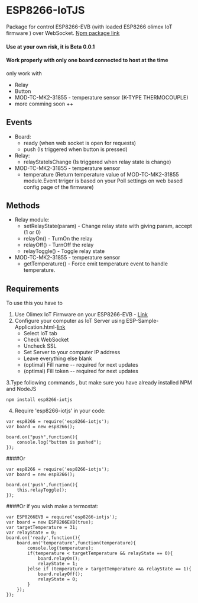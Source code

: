 # ESP8266-IoTJS
Package for control ESP8266-EVB (with loaded ESP8266 olimex IoT firmware ) over WebSocket.
[Npm package link](https://www.npmjs.com/package/esp8266-iotjs)


#### Use at your own risk, it is Beta 0.0.1
#### Work properly with only one board connected to host at the time
only work with 
* Relay
* Button
* MOD-TC-MK2-31855 - temperature sensor (K-TYPE THERMOCOUPLE)
* more comming soon ++

 ## Events
 * Board:
     * ready (when web socket is open for requests)
     * push (Is triggered when button is pressed)
 * Relay:
     * relayStateIsChange (Is triggered when relay state is change)
 * MOD-TC-MK2-31855 - temperature sensor
     * temperature (Return temperature value of MOD-TC-MK2-31855 module.Event trriger is based on your Poll settings on web based config page of the firmware)


 ## Methods
 * Relay module:
     * setRelayState(param) - Change relay state with giving param, accept (1 or 0)
     * relayOn() - TurnOn the relay
     * relayOff() - TurnOff the relay
     * relayToggle() - Toggle relay state
 * MOD-TC-MK2-31855 - temperature sensor
     * getTemperature() - Force emit temperature event to handle temperature.


 ## Requirements

To use this you have to

1. Use Olimex IoT Firmware on your ESP8266-EVB - [Link](https://github.com/OLIMEX/ESP8266/tree/master/IoT%20Firmware)
2. Configure your computer as IoT Server using ESP-Sample-Application.html-[link](https://github.com/OLIMEX/ESP8266/tree/master/IoT%20Firmware/document)
	* Select IoT tab
	* Check WebSocket
	* Uncheck SSL
	* Set Server to your computer IP address
	* Leave everything else blank
	* (optimal) Fill name -- required for next updates 
	* (optimal) Fill token -- required for next updates  

3.Type following commands , but make sure you have already installed NPM and NodeJS
```
npm install esp8266-iotjs

```

4. Require 'esp8266-iotjs' in your code:
```
var esp8266 = require('esp8266-iotjs');
var board = new esp8266();

board.on("push",function(){
    console.log("button is pushed");
});
```

####Or 
```
var esp8266 = require('esp8266-iotjs');
var board = new esp8266();

board.on('push',function(){
    this.relayToggle();
});
```
####Or if you wish make a termostat: 
```
var ESP8266EVB = require('esp8266-iotjs');
var board = new ESP8266EVB(true);
var targetTemperature = 31;
var relayState = 0;
board.on('ready',function(){
    board.on('temperature',function(temperature){
    	console.log(temperature);
        if(temperature < targetTemperature && relayState == 0){
            board.relayOn();
            relayState = 1;
        }else if (temperature > targetTemperature && relayState == 1){
            board.relayOff();
            relayState = 0;
        }
    });
});
```

